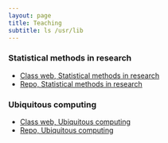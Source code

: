 ```yaml
---
layout: page
title: Teaching
subtitle: ls /usr/lib
---
```

### Statistical methods in research
- [Class web, Statistical methods in research](https://cpl.uh.edu/courses/statistical-methods-research/)
- [Repo, Statistical methods in research](https://github.com/vvzhukov/COSC6323_public_files)

### Ubiquitous computing
- [Class web, Ubiquitous computing](https://cpl.uh.edu/courses/ubicomp/)
- [Repo, Ubiquitous computing](https://github.com/vvzhukov/COSC4355_public_files)

